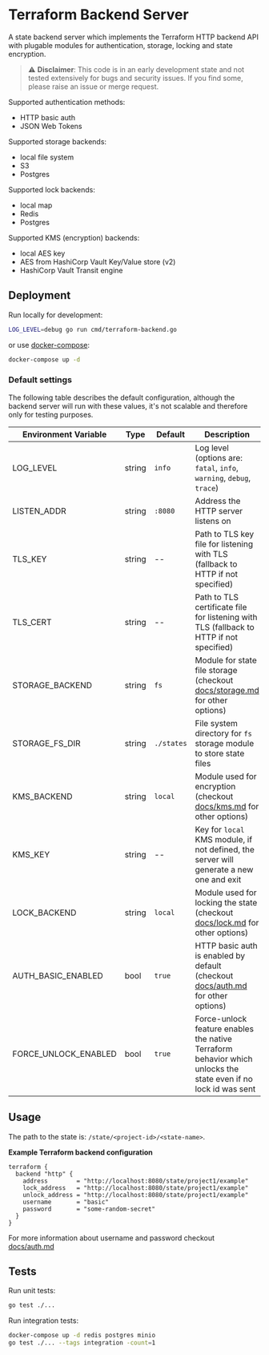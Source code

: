 # Terraform Backend Server

A state backend server which implements the Terraform HTTP backend API with plugable modules for authentication, storage, locking and state encryption.

> :warning: **Disclaimer**: This code is in an early development state and not tested extensively for bugs and security issues. If you find some, please raise an issue or merge request.

Supported authentication methods:
- HTTP basic auth
- JSON Web Tokens

Supported storage backends:
- local file system
- S3
- Postgres

Supported lock backends:
- local map
- Redis
- Postgres

Supported KMS (encryption) backends:
- local AES key
- AES from HashiCorp Vault Key/Value store (v2)
- HashiCorp Vault Transit engine

## Deployment

Run locally for development:
```sh
LOG_LEVEL=debug go run cmd/terraform-backend.go
```

or use [docker-compose](./docker-compose.yml):
```sh
docker-compose up -d
```

### Default settings

The following table describes the default configuration, although the backend server will run with these values, it's not scalable and therefore only for testing purposes. 

| Environment Variable   | Type   | Default    | Description                                                                                                    |
|------------------------|--------|------------|----------------------------------------------------------------------------------------------------------------|
| LOG_LEVEL              | string | `info`     | Log level (options are: `fatal`, `info`, `warning`, `debug`, `trace`)                                          |
| LISTEN_ADDR            | string | `:8080`    | Address the HTTP server listens on                                                                             |
| TLS_KEY                | string | --         | Path to TLS key file for listening with TLS (fallback to HTTP if not specified)                                |
| TLS_CERT               | string | --         | Path to TLS certificate file for listening with TLS (fallback to HTTP if not specified)                        |
| STORAGE_BACKEND        | string | `fs`       | Module for state file storage (checkout [docs/storage.md](./docs/storage.md) for other options)                |
| STORAGE_FS_DIR         | string | `./states` | File system directory for `fs` storage module to store state files                                             |
| KMS_BACKEND            | string | `local`    | Module used for encryption (checkout [docs/kms.md](./docs/kms.md) for other options)                           |
| KMS_KEY                | string | --         | Key for `local` KMS module, if not defined, the server will generate a new one and exit                        |
| LOCK_BACKEND           | string | `local`    | Module used for locking the state (checkout [docs/lock.md](./docs/lock.md) for other options)                  |
| AUTH_BASIC_ENABLED     | bool   | `true`     | HTTP basic auth is enabled by default (checkout [docs/auth.md](./docs/auth.md) for other options)              |
| FORCE_UNLOCK_ENABLED   | bool   | `true`     | Force-unlock feature enables the native Terraform behavior which unlocks the state even if no lock id was sent |

## Usage

The path to the state is: `/state/<project-id>/<state-name>`.

**Example Terraform backend configuration**
```hcl
terraform {
  backend "http" {
    address        = "http://localhost:8080/state/project1/example"
    lock_address   = "http://localhost:8080/state/project1/example"
    unlock_address = "http://localhost:8080/state/project1/example"
    username       = "basic"
    password       = "some-random-secret"
  }
}
```

For more information about username and password checkout [docs/auth.md](./docs/auth.md)

## Tests

Run unit tests:
```sh
go test ./...
```

Run integration tests:
```sh
docker-compose up -d redis postgres minio
go test ./... --tags integration -count=1
```
